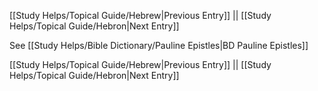 [[Study Helps/Topical Guide/Hebrew|Previous Entry]]  ||  [[Study Helps/Topical Guide/Hebron|Next Entry]]

 See [[Study Helps/Bible Dictionary/Pauline Epistles|BD Pauline Epistles]]

[[Study Helps/Topical Guide/Hebrew|Previous Entry]]  ||  [[Study Helps/Topical Guide/Hebron|Next Entry]]